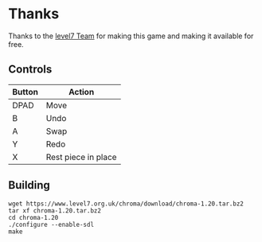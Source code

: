 # Thanks
Thanks to the [level7 Team](https://level7.org.uk/chroma/) for making this game and making it available for free.

## Controls

| Button | Action |
|--|--| 
|DPAD| Move |
|B| Undo|
|A| Swap|
|Y| Redo| 
|X| Rest piece in place|
## Building

```
wget https://www.level7.org.uk/chroma/download/chroma-1.20.tar.bz2
tar xf chroma-1.20.tar.bz2
cd chroma-1.20
./configure --enable-sdl
make
```
